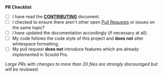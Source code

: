 **PR Checklist**

- [ ] I have read the **[CONTRIBUTING](../CONTRIBUTING.md)** document.
- [ ] I checked to ensure there aren't other open [Pull Requests](https://github.com/Erudika/scoold/pulls) or issues on the same topic?
- [ ] I have updated the documentation accordingly (if necessary at all).
- [ ] My code follows the code style of this project and **does not** alter whitespace formatting.
- [ ] My pull request **does not** introduce features which are already implemented in Scoold Pro.

*Large PRs with changes to more than 20 files are strongly discouraged but will be reviewed.*